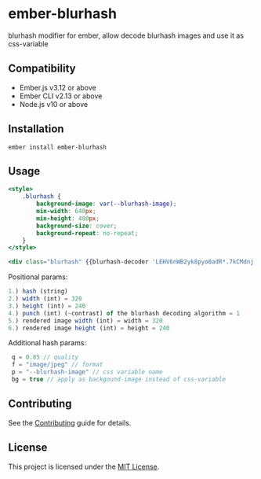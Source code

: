 ember-blurhash
==============================================================================

blurhash modifier for ember, allow decode blurhash images and use it as css-variable


Compatibility
------------------------------------------------------------------------------

* Ember.js v3.12 or above
* Ember CLI v2.13 or above
* Node.js v10 or above


Installation
------------------------------------------------------------------------------

```
ember install ember-blurhash
```


Usage
------------------------------------------------------------------------------

```hbs
<style>
    .blurhash {
        background-image: var(--blurhash-image);
        min-width: 640px;
        min-height: 480px;
        background-size: cover;
        background-repeat: no-repeat;
    }
</style>

<div class="blurhash" {{blurhash-decoder 'LEHV6nWB2yk8pyo0adR*.7kCMdnj' 640 480 1}}></div>
```

Positional params:
```js
1.) hash (string)
2.) width (int) = 320
3.) height (int) = 240
4.) punch (int) (~contrast) of the blurhash decoding algorithm = 1
5.) rendered image width (int) = width = 320
6.) rendered image height (int) = height = 240
```

Additional hash params:
```js
 q = 0.85 // quality
 f = "image/jpeg" // format
 p = "--blurhash-image" // css variable name
 bg = true // apply as backgound-image instead of css-variable

```

Contributing
------------------------------------------------------------------------------

See the [Contributing](CONTRIBUTING.md) guide for details.


License
------------------------------------------------------------------------------

This project is licensed under the [MIT License](LICENSE.md).
